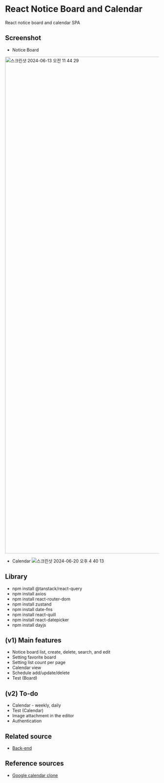 # React Notice Board and Calendar
React notice board and calendar SPA


## Screenshot

- Notice Board
<img width="1622" alt="스크린샷 2024-06-13 오전 11 44 29" src="https://github.com/midi79/noticeBoard_frontend/assets/19512435/19520a02-3bcc-42d6-81c1-381ec617504c">

- Calendar
![스크린샷 2024-06-20 오후 4 40 13](https://github.com/midi79/noticeBoard_frontend/assets/19512435/26a5a414-6032-4518-80e5-29668127f3b0)

## Library

-   npm install @tanstack/react-query
-   npm install axios
-   npm install react-router-dom
-   npm install zustand
-   npm install date-fns
-   npm install react-quill
-   npm install react-datepicker
-   npm install dayjs

## (v1) Main features

-   Notice board list, create, delete, search, and edit
-   Setting favorite board
-   Setting list count per page
-   Calendar view
-   Schedule add/update/delete
-   Test (Board)

## (v2) To-do

-   Calendar - weekly, daily 
-   Test (Calendar)
-   Image attachment in the editor   
-   Authentication

## Related source

-   [Back-end](https://github.com/midi79/noticeBoard_backend)

## Reference sources
- [Google calendar clone](https://github.com/3stbn/google-calendar-clone) 
